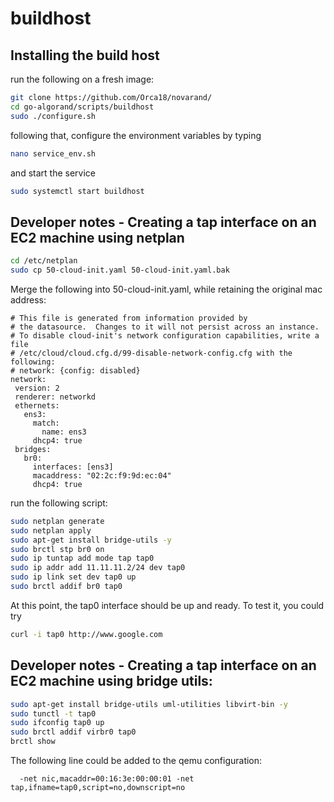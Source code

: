 buildhost
====================

## Installing the build host ##

run the following on a fresh image:

```bash
git clone https://github.com/Orca18/novarand/
cd go-algorand/scripts/buildhost
sudo ./configure.sh
```

following that, configure the environment variables by typing
```bash
nano service_env.sh
```

and start the service
```bash
sudo systemctl start buildhost
```


## Developer notes - Creating a tap interface on an EC2 machine using netplan ##

```bash
cd /etc/netplan
sudo cp 50-cloud-init.yaml 50-cloud-init.yaml.bak
```

 Merge the following into 50-cloud-init.yaml, while retaining the original mac address:
 ```
# This file is generated from information provided by
# the datasource.  Changes to it will not persist across an instance.
# To disable cloud-init's network configuration capabilities, write a file
# /etc/cloud/cloud.cfg.d/99-disable-network-config.cfg with the following:
# network: {config: disabled}
network:
  version: 2
  renderer: networkd
  ethernets:
    ens3:
      match:
        name: ens3
      dhcp4: true
  bridges:
    br0:
      interfaces: [ens3]
      macaddress: "02:2c:f9:9d:ec:04"
      dhcp4: true
```

run the following script:
```bash
sudo netplan generate
sudo netplan apply
sudo apt-get install bridge-utils -y
sudo brctl stp br0 on
sudo ip tuntap add mode tap tap0
sudo ip addr add 11.11.11.2/24 dev tap0
sudo ip link set dev tap0 up
sudo brctl addif br0 tap0
```

At this point, the tap0 interface should be up and ready. To test it, you could try
```bash
curl -i tap0 http://www.google.com
```


## Developer notes - Creating a tap interface on an EC2 machine using bridge utils: ##

```bash
sudo apt-get install bridge-utils uml-utilities libvirt-bin -y
sudo tunctl -t tap0
sudo ifconfig tap0 up
sudo brctl addif virbr0 tap0
brctl show
```


The following line could be added to the qemu configuration:
```
  -net nic,macaddr=00:16:3e:00:00:01 -net tap,ifname=tap0,script=no,downscript=no
```
